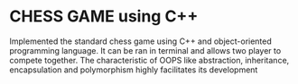 # CHESS GAME using C++
Implemented the standard chess game using C++ and object-oriented programming language. It can be ran in terminal and allows two player to compete together. The characteristic of OOPS like abstraction, inheritance, encapsulation and polymorphism highly facilitates its development
